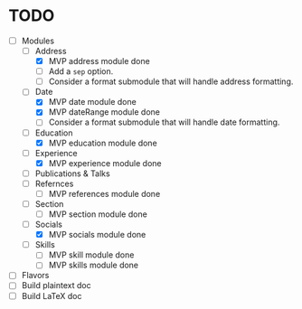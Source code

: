 # TODO

- [ ] Modules
  - [ ] Address
    - [x] MVP address module done
    - [ ] Add a `sep` option.
    - [ ] Consider a format submodule that will handle address formatting.
  - [ ] Date
    - [x] MVP date module done
    - [x] MVP dateRange module done
    - [ ] Consider a format submodule that will handle date formatting.
  - [ ] Education
    - [x] MVP education module done
  - [ ] Experience
    - [x] MVP experience module done
  - [ ] Publications & Talks
  - [ ] Refernces
    - [ ] MVP references module done
  - [ ] Section
    - [ ] MVP section module done
  - [ ] Socials
    - [x] MVP socials module done
  - [ ] Skills
    - [ ] MVP skill module done
    - [ ] MVP skills module done
- [ ] Flavors
- [ ] Build plaintext doc
- [ ] Build LaTeX doc
